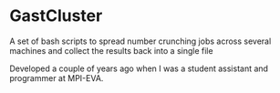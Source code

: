 # GastCluster
A set of bash scripts to spread number crunching jobs across several machines and collect the results back into a single file

Developed a couple of years ago when I was a student assistant and programmer at MPI-EVA.
